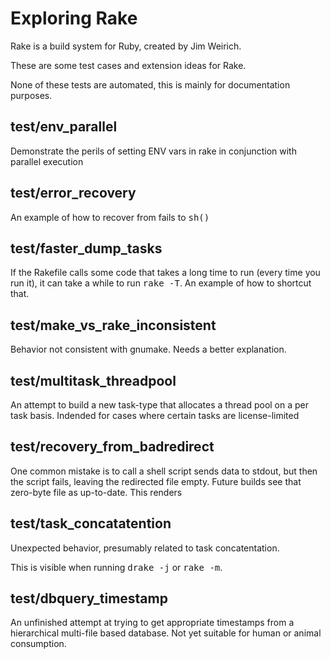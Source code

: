 # Exploring Rake

Rake is a build system for Ruby, created by Jim Weirich.

These are some test cases and extension ideas for Rake.

None of these tests are automated, this is mainly for documentation purposes.

## test/env_parallel
Demonstrate the perils of setting ENV vars in rake in conjunction with parallel execution

## test/error_recovery

An example of how to recover from fails to <tt>sh()</tt>

## test/faster_dump_tasks

If the Rakefile calls some code that takes a long time to run (every time you run it), it can take a while to run <tt>rake -T</tt>.  An example of how to shortcut that.

## test/make_vs_rake_inconsistent

Behavior not consistent with gnumake.  Needs a better explanation.

## test/multitask_threadpool

An attempt to build a new task-type that allocates a thread pool on a per task basis.  Indended for cases where certain tasks are license-limited

## test/recovery_from_badredirect

One common mistake is to call a shell script sends data to stdout, but then the script fails, leaving the redirected file empty.  Future builds see that zero-byte file as up-to-date.  This renders


## test/task_concatatention

Unexpected behavior, presumably related to task concatentation.

This is visible when running <tt>drake -j</tt> or <tt>rake -m</tt>.

## test/dbquery_timestamp
An unfinished attempt at trying to get appropriate timestamps from a hierarchical multi-file based database.  Not yet suitable for human or animal consumption.


